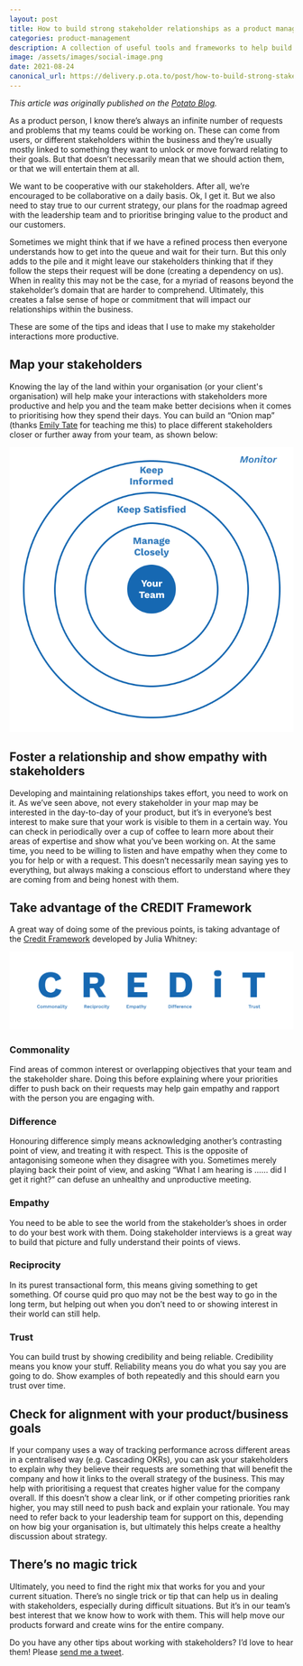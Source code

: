 ```yaml
---
layout: post
title: How to build strong stakeholder relationships as a product manager
categories: product-management
description: A collection of useful tools and frameworks to help build and grow stakeholder relationships.
image: /assets/images/social-image.png
date: 2021-08-24
canonical_url: https://delivery.p.ota.to/post/how-to-build-strong-stakeholder-relationships-as-a-product-manager-43bjhn8j8dj/
--- 
```


_This article was originally published on the [Potato Blog](https://delivery.p.ota.to/post/how-to-build-strong-stakeholder-relationships-as-a-product-manager-43bjhn8j8dj/)._ 

As a product person, I know there’s always an infinite number of requests and problems that my teams could be working on. These can come from users, or different stakeholders within the business and they’re usually mostly linked to something they want to unlock or move forward relating to their goals. But that doesn’t necessarily mean that we should action them, or that we will entertain them at all.

We want to be cooperative with our stakeholders. After all, we’re encouraged to be collaborative on a daily basis. Ok, I get it. But we also need to stay true to our current strategy, our plans for the roadmap agreed with the leadership team and to prioritise bringing value to the product and our customers.

Sometimes we might think that if we have a refined process then everyone understands how to get into the queue and wait for their turn. But this only adds to the pile and it might leave our stakeholders thinking that if they follow the steps their request will be done (creating a dependency on us). When in reality this may not be the case, for a myriad of reasons beyond the stakeholder’s domain that are harder to comprehend. Ultimately, this creates a false sense of hope or commitment that will impact our relationships within the business.

These are some of the tips and ideas that I use to make my stakeholder interactions more productive.

## Map your stakeholders

Knowing the lay of the land within your organisation (or your client's organisation) will help make your interactions with stakeholders more productive and help you and the team make better decisions when it comes to prioritising how they spend their days. You can build an “Onion map” (thanks [Emily Tate](https://twitter.com/thedailyem) for teaching me this) to place different stakeholders closer or further away from your team, as shown below:

![Image](/assets/images/posts/stakeholder-onion.png)

## Foster a relationship and show empathy with stakeholders

Developing and maintaining relationships takes effort, you need to work on it. As we’ve seen above, not every stakeholder in your map may be interested in the day-to-day of your product, but it’s in everyone’s best interest to make sure that your work is visible to them in a certain way. You can check in periodically over a cup of coffee to learn more about their areas of expertise and show what you’ve been working on. At the same time, you need to be willing to listen and have empathy when they come to you for help or with a request. This doesn’t necessarily mean saying yes to everything, but always making a conscious effort to understand where they are coming from and being honest with them.

## Take advantage of the CREDIT Framework

A great way of doing some of the previous points, is taking advantage of the [Credit Framework](http://www.whitneyandassociates.uk/blog/2017/5/19/zxx1nu8q9lbo0ynh4zec8gex527aii) developed by Julia Whitney:

![Image](/assets/images/posts/credit-framework.png)

### Commonality

Find areas of common interest or overlapping objectives that your team and the stakeholder share. Doing this before explaining where your priorities differ to push back on their requests may help gain empathy and rapport with the person you are engaging with. 

### Difference

Honouring difference simply means acknowledging another’s contrasting point of view, and treating it with respect. This is the opposite of antagonising someone when they disagree with you. Sometimes merely playing back their point of view, and asking “What I am hearing is …… did I get it right?” can defuse an unhealthy and unproductive meeting.

### Empathy

You need to be able to see the world from the stakeholder’s shoes in order to do your best work with them. Doing stakeholder interviews is a great way to build that picture and fully understand their points of views.

### Reciprocity

In its purest transactional form, this means giving something to get something. Of course quid pro quo may not be the best way to go in the long term, but helping out when you don’t need to or showing interest in their world can still help.

### Trust

You can build trust by showing credibility and being reliable. Credibility means you know your stuff. Reliability means you do what you say you are going to do. Show examples of both repeatedly and this should earn you trust over time.

## Check for alignment with your product/business goals

If your company uses a way of tracking performance across different areas in a centralised way (e.g. Cascading OKRs), you can ask your stakeholders to explain why they believe their requests are something that will benefit the company and how it links to the overall strategy of the business. This may help with prioritising a request that creates higher value for the company overall. If this doesn’t show a clear link, or if other competing priorities rank higher, you may still need to push back and explain your rationale. You may need to refer back to your leadership team for support on this, depending on how big your organisation is, but ultimately this helps create a healthy discussion about strategy.

## There’s no magic trick

Ultimately, you need to find the right mix that works for you and your current situation. There’s no single trick or tip that can help us in dealing with stakeholders, especially during difficult situations. But it’s in our team’s best interest that we know how to work with them. This will help move our products forward and create wins for the entire company.

Do you have any other tips about working with stakeholders? I’d love to hear them!  Please [send me a tweet](https://twitter.com/intent/tweet?text=@argen).